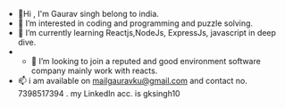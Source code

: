- 👋Hi , I'm Gaurav singh belong to india.
- 👀 I’m interested in coding and programming and puzzle solving.
- 🌱 I’m currently learning Reactjs,NodeJs, ExpressJs, javascript in deep dive.
- - 💞️ I’m looking to join a reputed and good environment software company mainly work with reacts.
- 📫 i am available on mailgauravku@gmail.com and contact no. 7398517394 . my LinkedIn acc. is gksingh10

<!---
gauravcoderpro/gauravcoderpro is a ✨ special ✨ repository because its `README.md` (this file) appears on your GitHub profile.
You can click the Preview link to take a look at your changes.
--->
